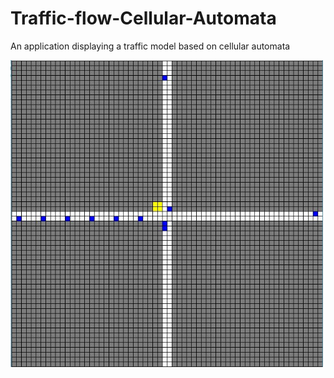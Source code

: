 # Traffic-flow-Cellular-Automata
An application displaying a traffic model based on cellular automata


<img src="images/Capture.JPG" width="500" title="How it looks like">

